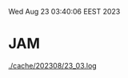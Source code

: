 Wed Aug 23 03:40:06 EEST 2023
# JAM
<a href='./cache/202308/23_03.log'>./cache/202308/23_03.log</a>
